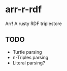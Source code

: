 # arr-r-rdf
Arr! A rusty RDF triplestore

## TODO

* Turtle parsing
* n-Triples parsing
* Literal parsing?